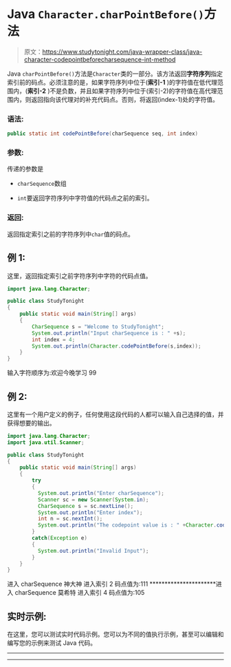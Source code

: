 # Java `Character.charPointBefore()`方法

> 原文：<https://www.studytonight.com/java-wrapper-class/java-character-codepointbeforecharsequence-int-method>

Java `charPointBefore()`方法是`Character`类的一部分。该方法返回**字符序列**指定索引前的码点。必须注意的是，如果字符序列中位于(**索引-1** )的字符值在低代理范围内，(**索引-2** )不是负数，并且如果字符序列中位于(索引-2)的字符值在高代理范围内，则返回指向该代理对的补充代码点。否则，将返回(index-1)处的字符值。

### 语法:

```java
public static int codePointBefore(charSequence seq, int index) 
```

### 参数:

传递的参数是

*   `charSequence`数组

*   `int`要返回字符序列中字符值的代码点之前的索引。

### 返回:

返回指定索引之前的字符序列中`char`值的码点。

## 例 1:

这里，返回指定索引之前字符序列中字符的代码点值。

```java
import java.lang.Character;

public class StudyTonight
{  
    public static void main(String[] args) 
    {  
        CharSequence s = "Welcome to StudyTonight";  
        System.out.println("Input charSequence is : " +s); 
        int index = 4;  
        System.out.println(Character.codePointBefore(s,index));  
    }  
} 
```

输入字符顺序为:欢迎今晚学习
99

## 例 2:

这里有一个用户定义的例子，任何使用这段代码的人都可以输入自己选择的值，并获得想要的输出。

```java
import java.lang.Character;
import java.util.Scanner;

public class StudyTonight
{  
    public static void main(String[] args) 
    {  
        try
        {
          System.out.println("Enter charSequence");
          Scanner sc = new Scanner(System.in);
          CharSequence s = sc.nextLine();
          System.out.println("Enter index");
          int n = sc.nextInt();
          System.out.println("The codepoint value is : " +Character.codePointBefore(s,n));      
        }
        catch(Exception e)
        {
          System.out.println("Invalid Input");
        }
    }  
}
```

进入 charSequence
神大神
进入索引
2
码点值为:111
**********************进入 charSequence
莫希特
进入索引
4
码点值为:105

## 实时示例:

在这里，您可以测试实时代码示例。您可以为不同的值执行示例，甚至可以编辑和编写您的示例来测试 Java 代码。

* * *

* * *